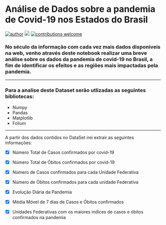 # Análise de Dados sobre a pandemia de Covid-19 nos Estados do Brasil
[![author](https://img.shields.io/badge/author-Vinny_Costa-red.svg)](https://www.linkedin.com/in/vinnycosta9898/) [![](https://img.shields.io/badge/python-3.9+-blue.svg)](https://www.python.org/downloads/release/python-365/) [![contributions welcome](https://img.shields.io/badge/contributions-welcome-brightgreen.svg?style=flat)](https://github.com/vinnycosta9898)

### No século da informação com cada vez mais dados disponiveis na web, venho através deste notebook realizar uma breve análise sobre os dados da pandemia de covid-19 no Brasil, a fim de identificar os efeitos e as regiões mais impactadas pela pandemia.
----------------------------------------------------

### Para a analise deste Dataset serão utlizadas as seguintes bibliotecas:

- Numpy 
- Pandas
- Matplotlib
- Folium

---------------------------------------------------
A partir dos dados contidos no DataSet irei extrair as seguintes informações:

- [x] Número Total de Casos confirmados por covid-19

- [x] Número Total de Óbitos confirmados por covid-19

- [x] Número de Casos confirmados para cada Unidade Federativa

- [x] Número de Óbitos confirmados para cada unidade Federativa

- [x] Evolução Diária da Pandemia 

- [x] Média Móvel de 7 dias de Casos e Óbitos confirmados 

- [x] Unidades Federativas com os maiores indíces de casos e óbitos confirmados na pandemia 
 




 




